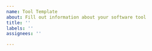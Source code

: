 ```yaml
---
name: Tool Template
about: Fill out information about your software tool
title: ''
labels: ''
assignees: ''

---
```



